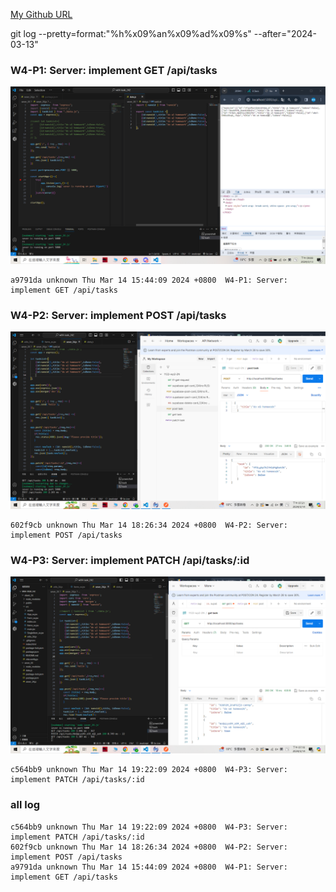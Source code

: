 [My Github URL](https://github.com/209410124/1122-wp2-2N-24.git)

git log --pretty=format:"%h%x09%an%x09%ad%x09%s" --after="2024-03-13"

### W4-P1: Server: implement GET /api/tasks
 
![](w4-p1.png)

```
a9791da unknown Thu Mar 14 15:44:09 2024 +0800  W4-P1: Server: implement GET /api/tasks
```

### W4-P2: Server: implement POST /api/tasks
 
![](w4-p2.png)

```
602f9cb unknown Thu Mar 14 18:26:34 2024 +0800  W4-P2: Server: implement POST /api/tasks
```

### W4-P3: Server: implement PATCH /api/tasks/:id
 
![](w4-p3.png)

```
c564bb9 unknown Thu Mar 14 19:22:09 2024 +0800  W4-P3: Server: implement PATCH /api/tasks/:id
```
### all log
```
c564bb9 unknown Thu Mar 14 19:22:09 2024 +0800  W4-P3: Server: implement PATCH /api/tasks/:id
602f9cb unknown Thu Mar 14 18:26:34 2024 +0800  W4-P2: Server: implement POST /api/tasks  
a9791da unknown Thu Mar 14 15:44:09 2024 +0800  W4-P1: Server: implement GET /api/tasks
```